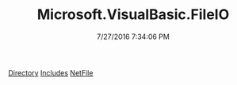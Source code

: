 ﻿---
title: Microsoft.VisualBasic.FileIO
date: 7/27/2016 7:34:06 PM
---

[Directory](T-Microsoft.VisualBasic.FileIO.Directory.html)
[Includes](T-Microsoft.VisualBasic.FileIO.Includes.html)
[NetFile](T-Microsoft.VisualBasic.FileIO.NetFile.html)
